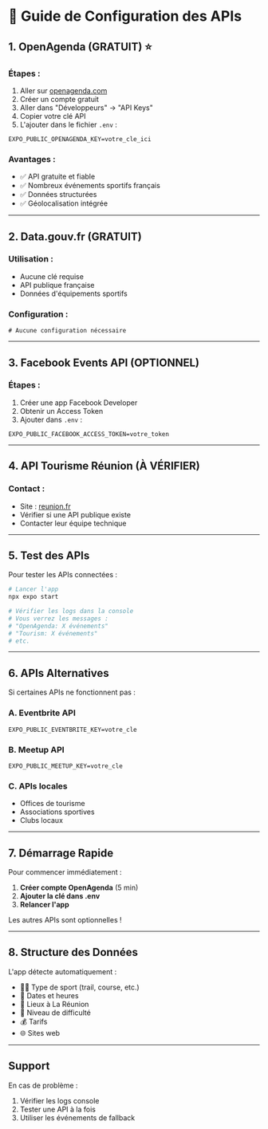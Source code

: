 # 📡 Guide de Configuration des APIs

## 1. OpenAgenda (GRATUIT) ⭐

### Étapes :
1. Aller sur [openagenda.com](https://openagenda.com)
2. Créer un compte gratuit
3. Aller dans "Développeurs" → "API Keys"
4. Copier votre clé API
5. L'ajouter dans le fichier `.env` :
```
EXPO_PUBLIC_OPENAGENDA_KEY=votre_cle_ici
```

### Avantages :
- ✅ API gratuite et fiable
- ✅ Nombreux événements sportifs français
- ✅ Données structurées
- ✅ Géolocalisation intégrée

---

## 2. Data.gouv.fr (GRATUIT)

### Utilisation :
- Aucune clé requise
- API publique française
- Données d'équipements sportifs

### Configuration :
```
# Aucune configuration nécessaire
```

---

## 3. Facebook Events API (OPTIONNEL)

### Étapes :
1. Créer une app Facebook Developer
2. Obtenir un Access Token
3. Ajouter dans `.env` :
```
EXPO_PUBLIC_FACEBOOK_ACCESS_TOKEN=votre_token
```

---

## 4. API Tourisme Réunion (À VÉRIFIER)

### Contact :
- Site : [reunion.fr](https://www.reunion.fr)
- Vérifier si une API publique existe
- Contacter leur équipe technique

---

## 5. Test des APIs

Pour tester les APIs connectées :

```bash
# Lancer l'app
npx expo start

# Vérifier les logs dans la console
# Vous verrez les messages :
# "OpenAgenda: X événements"
# "Tourism: X événements" 
# etc.
```

---

## 6. APIs Alternatives

Si certaines APIs ne fonctionnent pas :

### A. Eventbrite API
```
EXPO_PUBLIC_EVENTBRITE_KEY=votre_cle
```

### B. Meetup API  
```
EXPO_PUBLIC_MEETUP_KEY=votre_cle
```

### C. APIs locales
- Offices de tourisme
- Associations sportives
- Clubs locaux

---

## 7. Démarrage Rapide

Pour commencer immédiatement :

1. **Créer compte OpenAgenda** (5 min)
2. **Ajouter la clé dans .env**
3. **Relancer l'app**

Les autres APIs sont optionnelles !

---

## 8. Structure des Données

L'app détecte automatiquement :
- 🏃‍♀️ Type de sport (trail, course, etc.)
- 📅 Dates et heures  
- 📍 Lieux à La Réunion
- 🎯 Niveau de difficulté
- 💰 Tarifs
- 🌐 Sites web

---

## Support

En cas de problème :
1. Vérifier les logs console
2. Tester une API à la fois
3. Utiliser les événements de fallback